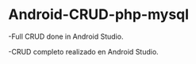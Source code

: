 # Android-CRUD-php-mysql

-Full CRUD done in Android Studio.

-CRUD completo realizado en Android Studio.
